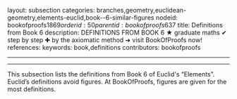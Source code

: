 layout: subsection
categories: branches,geometry,euclidean-geometry,elements-euclid,book--6-similar-figures
nodeid: bookofproofs$1869
orderid: 50
parentid: bookofproofs$637
title: Definitions from Book 6
description: DEFINITIONS FROM BOOK 6 &#9733; graduate maths &#10004; step by step &#10010; by the axiomatic method &#10140; visit BookOfProofs now!
references: 
keywords: book,definitions
contributors: bookofproofs

---


---

This subsection lists the definitions from Book 6 of Euclid's “Elements”. Euclid’s definitions avoid figures. At BookOfProofs, figures are given for the most definitions.
